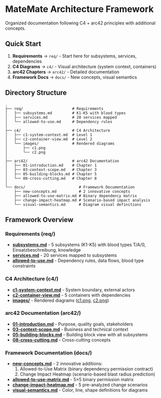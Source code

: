 # MateMate Architecture Framework

Organized documentation following C4 + arc42 principles with additional concepts.

## Quick Start

1. **Requirements** → `req/` - Start here for subsystems, services, dependencies
2. **C4 Diagrams** → `c4/` - Visual architecture (system context, containers)
3. **arc42 Chapters** → `arc42/` - Detailed documentation
4. **Framework Docs** → `docs/` - New concepts, visual semantics

## Directory Structure

```
.
├── req/                      # Requirements
│   ├── subsystems.md         # K1-K5 with blood types
│   ├── services.md           # 20 services mapped
│   └── allowed-to-use.md     # Dependency rules
│
├── c4/                       # C4 Architecture
│   ├── c1-system-context.md  # Level 1
│   ├── c2-container-view.md  # Level 2
│   └── images/               # Rendered diagrams
│       ├── c1.png
│       └── c2.png
│
├── arc42/                    # arc42 Documentation
│   ├── 01-introduction.md    # Chapter 1
│   ├── 03-context-scope.md   # Chapter 3
│   ├── 05-building-blocks.md # Chapter 5
│   └── 08-cross-cutting.md   # Chapter 8
│
└── docs/                        # Framework Documentation
    ├── new-concepts.md          # 2 innovative concepts
    ├── allowed-to-use-matrix.md # Binary dependency matrix
    ├── change-impact-heatmap.md # Scenario-based impact analysis
    └── visual-semantics.md      # Diagram visual definitions
```

## Framework Overview

### Requirements (req/)
- **[subsystems.md](req/subsystems.md)** - 5 subsystems (K1-K5) with blood types T/A/0, Einsatzbeschreibung, knowledge
- **[services.md](req/services.md)** - 20 services mapped to subsystems
- **[allowed-to-use.md](req/allowed-to-use.md)** - Dependency rules, data flows, blood type constraints

### C4 Architecture (c4/)
- **[c1-system-context.md](c4/c1-system-context.md)** - System boundary, external actors
- **[c2-container-view.md](c4/c2-container-view.md)** - 5 containers with dependencies
- **[images/](c4/images/)** - Rendered diagrams ([c1.png](c4/images/c1.png), [c2.png](c4/images/c2.png))

### arc42 Documentation (arc42/)
- **[01-introduction.md](arc42/01-introduction.md)** - Purpose, quality goals, stakeholders
- **[03-context-scope.md](arc42/03-context-scope.md)** - Business and technical context
- **[05-building-blocks.md](arc42/05-building-blocks.md)** - Building block view with all subsystems
- **[08-cross-cutting.md](arc42/08-cross-cutting.md)** - Cross-cutting concepts

### Framework Documentation (docs/)
- **[new-concepts.md](docs/new-concepts.md)** - 2 innovative additions:
  1. Allowed-to-Use Matrix (binary dependency permission contract)
  2. Change Impact Heatmap (scenario-based blast radius prediction)
- **[allowed-to-use-matrix.md](docs/allowed-to-use-matrix.md)** - 5×5 binary permission matrix
- **[change-impact-heatmap.md](docs/change-impact-heatmap.md)** - 5 pre-analyzed change scenarios
- **[visual-semantics.md](docs/visual-semantics.md)** - Color, line, shape definitions for diagrams
